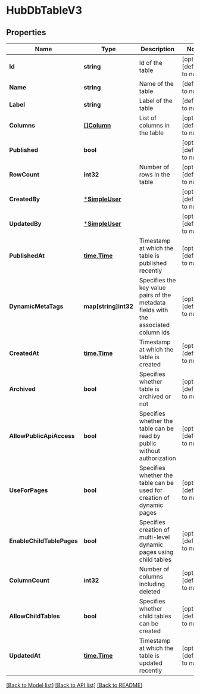 # HubDbTableV3

## Properties
Name | Type | Description | Notes
------------ | ------------- | ------------- | -------------
**Id** | **string** | Id of the table | [optional] [default to null]
**Name** | **string** | Name of the table | [default to null]
**Label** | **string** | Label of the table | [default to null]
**Columns** | [**[]Column**](Column.md) | List of columns in the table | [optional] [default to null]
**Published** | **bool** |  | [optional] [default to null]
**RowCount** | **int32** | Number of rows in the table | [optional] [default to null]
**CreatedBy** | [***SimpleUser**](SimpleUser.md) |  | [optional] [default to null]
**UpdatedBy** | [***SimpleUser**](SimpleUser.md) |  | [optional] [default to null]
**PublishedAt** | [**time.Time**](time.Time.md) | Timestamp at which the table is published recently | [optional] [default to null]
**DynamicMetaTags** | **map[string]int32** | Specifies the key value pairs of the metadata fields with the associated column ids | [optional] [default to null]
**CreatedAt** | [**time.Time**](time.Time.md) | Timestamp at which the table is created | [optional] [default to null]
**Archived** | **bool** | Specifies whether table is archived or not | [optional] [default to null]
**AllowPublicApiAccess** | **bool** | Specifies whether the table can be read by public without authorization | [optional] [default to null]
**UseForPages** | **bool** | Specifies whether the table can be used for creation of dynamic pages | [optional] [default to null]
**EnableChildTablePages** | **bool** | Specifies creation of multi-level dynamic pages using child tables | [optional] [default to null]
**ColumnCount** | **int32** | Number of columns including deleted | [optional] [default to null]
**AllowChildTables** | **bool** | Specifies whether child tables can be created | [optional] [default to null]
**UpdatedAt** | [**time.Time**](time.Time.md) | Timestamp at which the table is updated recently | [optional] [default to null]

[[Back to Model list]](../README.md#documentation-for-models) [[Back to API list]](../README.md#documentation-for-api-endpoints) [[Back to README]](../README.md)

